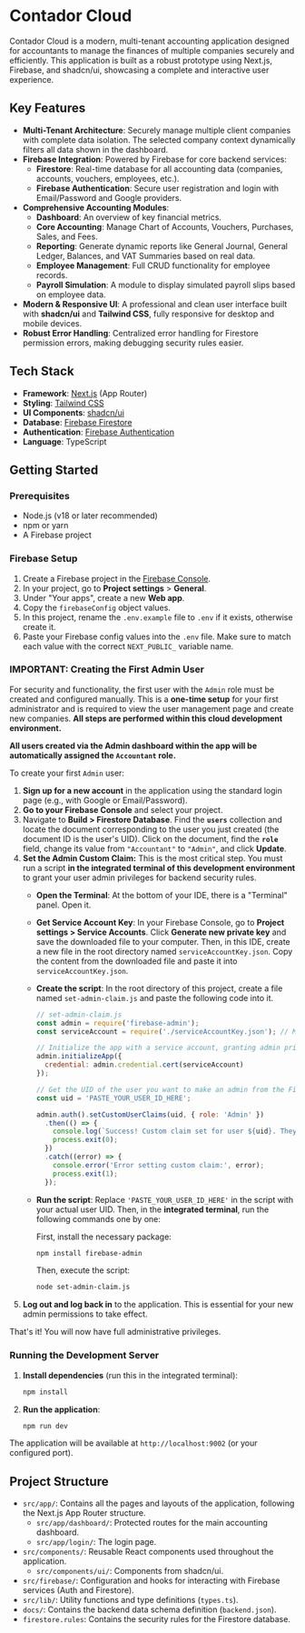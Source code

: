 # Contador Cloud

Contador Cloud is a modern, multi-tenant accounting application designed for accountants to manage the finances of multiple companies securely and efficiently. This application is built as a robust prototype using Next.js, Firebase, and shadcn/ui, showcasing a complete and interactive user experience.

## Key Features

- **Multi-Tenant Architecture**: Securely manage multiple client companies with complete data isolation. The selected company context dynamically filters all data shown in the dashboard.
- **Firebase Integration**: Powered by Firebase for core backend services:
    - **Firestore**: Real-time database for all accounting data (companies, accounts, vouchers, employees, etc.).
    - **Firebase Authentication**: Secure user registration and login with Email/Password and Google providers.
- **Comprehensive Accounting Modules**:
    - **Dashboard**: An overview of key financial metrics.
    - **Core Accounting**: Manage Chart of Accounts, Vouchers, Purchases, Sales, and Fees.
    - **Reporting**: Generate dynamic reports like General Journal, General Ledger, Balances, and VAT Summaries based on real data.
    - **Employee Management**: Full CRUD functionality for employee records.
    - **Payroll Simulation**: A module to display simulated payroll slips based on employee data.
- **Modern & Responsive UI**: A professional and clean user interface built with **shadcn/ui** and **Tailwind CSS**, fully responsive for desktop and mobile devices.
- **Robust Error Handling**: Centralized error handling for Firestore permission errors, making debugging security rules easier.

## Tech Stack

- **Framework**: [Next.js](https://nextjs.org/) (App Router)
- **Styling**: [Tailwind CSS](https://tailwindcss.com/)
- **UI Components**: [shadcn/ui](https://ui.shadcn.com/)
- **Database**: [Firebase Firestore](https://firebase.google.com/docs/firestore)
- **Authentication**: [Firebase Authentication](https://firebase.google.com/docs/auth)
- **Language**: TypeScript

## Getting Started

### Prerequisites

- Node.js (v18 or later recommended)
- npm or yarn
- A Firebase project

### Firebase Setup

1.  Create a Firebase project in the [Firebase Console](https://console.firebase.google.com/).
2.  In your project, go to **Project settings** > **General**.
3.  Under "Your apps", create a new **Web app**.
4.  Copy the `firebaseConfig` object values.
5.  In this project, rename the `.env.example` file to `.env` if it exists, otherwise create it.
6.  Paste your Firebase config values into the `.env` file. Make sure to match each value with the correct `NEXT_PUBLIC_` variable name.

### IMPORTANT: Creating the First Admin User

For security and functionality, the first user with the `Admin` role must be created and configured manually. This is a **one-time setup** for your first administrator and is required to view the user management page and create new companies. **All steps are performed within this cloud development environment.**

**All users created via the Admin dashboard within the app will be automatically assigned the `Accountant` role.**

To create your first `Admin` user:
1.  **Sign up for a new account** in the application using the standard login page (e.g., with Google or Email/Password).
2.  **Go to your Firebase Console** and select your project.
3.  Navigate to **Build > Firestore Database**. Find the **`users`** collection and locate the document corresponding to the user you just created (the document ID is the user's UID). Click on the document, find the **`role`** field, change its value from `"Accountant"` to `"Admin"`, and click **Update**.
4.  **Set the Admin Custom Claim:** This is the most critical step. You must run a script **in the integrated terminal of this development environment** to grant your user admin privileges for backend security rules.
    *   **Open the Terminal**: At the bottom of your IDE, there is a "Terminal" panel. Open it.
    *   **Get Service Account Key**: In your Firebase Console, go to **Project settings > Service Accounts**. Click **Generate new private key** and save the downloaded file to your computer. Then, in this IDE, create a new file in the root directory named `serviceAccountKey.json`. Copy the content from the downloaded file and paste it into `serviceAccountKey.json`.
    *   **Create the script**: In the root directory of this project, create a file named `set-admin-claim.js` and paste the following code into it.

        ```javascript
        // set-admin-claim.js
        const admin = require('firebase-admin');
        const serviceAccount = require('./serviceAccountKey.json'); // Make sure the path is correct

        // Initialize the app with a service account, granting admin privileges
        admin.initializeApp({
          credential: admin.credential.cert(serviceAccount)
        });

        // Get the UID of the user you want to make an admin from the Firebase Console's Authentication page
        const uid = 'PASTE_YOUR_USER_ID_HERE';

        admin.auth().setCustomUserClaims(uid, { role: 'Admin' })
          .then(() => {
            console.log(`Success! Custom claim set for user ${uid}. They are now an Admin.`);
            process.exit(0);
          })
          .catch((error) => {
            console.error('Error setting custom claim:', error);
            process.exit(1);
          });
        ```
    *   **Run the script**: Replace `'PASTE_YOUR_USER_ID_HERE'` in the script with your actual user UID. Then, in the **integrated terminal**, run the following commands one by one:
        
        First, install the necessary package:
        ```bash
        npm install firebase-admin
        ```
        
        Then, execute the script:
        ```bash
        node set-admin-claim.js
        ```
5.  **Log out and log back in** to the application. This is essential for your new admin permissions to take effect.

That's it! You will now have full administrative privileges.

### Running the Development Server

1.  **Install dependencies** (run this in the integrated terminal):
    ```bash
    npm install
    ```

2.  **Run the application**:
    ```bash
    npm run dev
    ```

The application will be available at `http://localhost:9002` (or your configured port).

## Project Structure

- `src/app/`: Contains all the pages and layouts of the application, following the Next.js App Router structure.
    - `src/app/dashboard/`: Protected routes for the main accounting dashboard.
    - `src/app/login/`: The login page.
- `src/components/`: Reusable React components used throughout the application.
    - `src/components/ui/`: Components from shadcn/ui.
- `src/firebase/`: Configuration and hooks for interacting with Firebase services (Auth and Firestore).
- `src/lib/`: Utility functions and type definitions (`types.ts`).
- `docs/`: Contains the backend data schema definition (`backend.json`).
- `firestore.rules`: Contains the security rules for the Firestore database.
